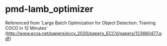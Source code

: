# pmd-lamb_optimizer
Referenced from 'Large Batch Optimization for Object Detection: Training COCO in 12 Minutes' (http://www.ecva.net/papers/eccv_2020/papers_ECCV/papers/123660477.pdf)
